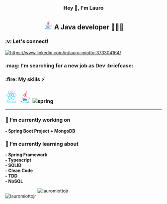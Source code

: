 <h3 align="center">Hey 👋, I'm Lauro</h3>
<h2 align="center">
      <img src="https://raw.githubusercontent.com/devicons/devicon/master/icons/java/java-original.svg" alt="java" width="30" height="30"/>
  A Java developer 👨🏽‍💻</h2> 

<h3 align="left">:v: Let's connect!</h3>
<p align="left">
 <a href="https://linkedin.com/in/lauro-miotto-373304164/" target="blank"><img align="center" src="https://cdn.jsdelivr.net/npm/simple-icons@v3/icons/linkedin.svg" alt="https://www.linkedin.com/in/lauro-miotto-373304164/" height="30" width="40" /></a>
</p>
<h3 align="left">:mag: I'm searching for a new job as Dev :briefcase:</h3>

<h3>:fire: My skills ⚡</br></br>
<img src="https://raw.githubusercontent.com/devicons/devicon/master/icons/react/react-original-wordmark.svg" alt="react" width="40 height="40"/>
<img src="https://raw.githubusercontent.com/devicons/devicon/master/icons/java/java-original.svg" alt="java" width="40 height="40/>
<img src="https://www.vectorlogo.zone/logos/springio/springio-icon.svg" alt="spring" width="40 height="40/></h3>
<hr/>
                                                                                                       
<h3>🔭 I’m currently working on</h3>                                                                                                       
 <p><b>- Spring Boot Project + MongoDB</b></p>
                                                                                                       
<h3>🌱 I’m currently learning about</h3>
<p><b>
- Spring Framework<br/>                                                                                                      
- Typescript<br/>
- SOLID<br/>
- Clean Code<br/>
- TDD<br/>
- NoSQL<br/>
</b></p>
                                                                                                      
<p><img align="right" src="https://github-readme-stats.vercel.app/api/top-langs?username=lauromiottojr&show_icons=true&theme=dark&layout=compact" alt="lauromiottojr" width="400"/></p>
<p>&nbsp;<img align="left" src="https://github-readme-stats.vercel.app/api?username=lauromiottojr&show_icons=true&theme=dark" alt="lauromiottojr" width="400"/></p>
